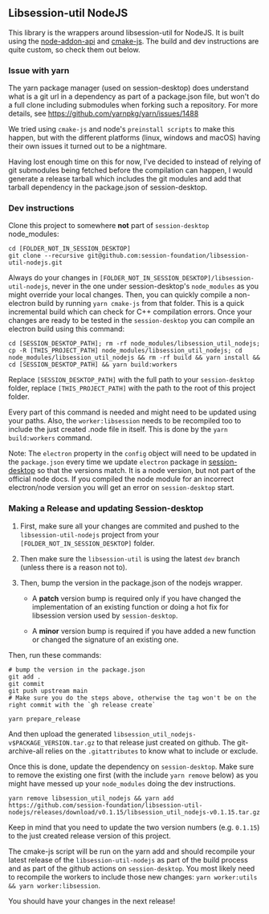 ## Libsession-util NodeJS

This library is the wrappers around libsession-util for NodeJS. It is built using the [node-addon-api](https://github.com/nodejs/node-addon-api) and [cmake-js](https://github.com/cmake-js/cmake-js). The build and dev instructions are quite custom, so check them out below.

### Issue with yarn

The yarn package manager (used on session-desktop) does understand what is a git url in a dependency as part of a package.json file, but won't do a full clone including submodules when forking such a repository. For more details, see https://github.com/yarnpkg/yarn/issues/1488

We tried using `cmake-js` and node's `preinstall scripts` to make this happen, but with the different platforms (linux, windows and macOS) having their own issues it turned out to be a nightmare.

Having lost enough time on this for now, I've decided to instead of relying of git submodules being fetched before the compilation can happen, I would generate a release tarball which includes the git modules and add that tarball dependency in the package.json of session-desktop.

### Dev instructions

Clone this project to somewhere **not** part of `session-desktop` node_modules:

```
cd [FOLDER_NOT_IN_SESSION_DESKTOP]
git clone --recursive git@github.com:session-foundation/libsession-util-nodejs.git
```

Always do your changes in `[FOLDER_NOT_IN_SESSION_DESKTOP]/libsession-util-nodejs`, never in the one under session-desktop's `node_modules` as you might override your local changes.
Then, you can quickly compile a non-electron build by running `yarn cmake-js` from that folder. This is a quick incremental build which can check for C++ compilation errors.
Once your changes are ready to be tested in the `session-desktop` you can compile an electron build using this command:

```
cd [SESSION_DESKTOP_PATH]; rm -rf node_modules/libsession_util_nodejs; cp -R [THIS_PROJECT_PATH] node_modules/libsession_util_nodejs; cd node_modules/libsession_util_nodejs && rm -rf build && yarn install && cd [SESSION_DESKTOP_PATH] && yarn build:workers
```

Replace `[SESSION_DESKTOP_PATH]` with the full path to your `session-desktop` folder, replace `[THIS_PROJECT_PATH]` with the path to the root of this project folder.

Every part of this command is needed and might need to be updated using your paths. Also, the `worker:libsession` needs to be recompiled too to include the just created .node file in itself. This is done by the `yarn build:workers` command.

Note: The `electron` property in the `config` object will need to be updated in the `package.json` every time we update `electron` package in [session-desktop](https://github.com/session-foundation/session-desktop/) so that the versions match. It is a node version, but not part of the official node docs. If you compiled the node module for an incorrect electron/node version you will get an error on `session-desktop` start.

### Making a Release and updating Session-desktop

1. First, make sure all your changes are commited and pushed to the `libsession-util-nodejs` project from your `[FOLDER_NOT_IN_SESSION_DESKTOP]` folder.

2. Then make sure the `libsession-util` is using the latest `dev` branch (unless there is a reason not to).

3. Then, bump the version in the package.json of the nodejs wrapper.

   - A **patch** version bump is required only if you have changed the implementation of an existing function or doing a hot fix for libsession version used by `session-desktop`.

   - A **minor** version bump is required if you have added a new function or changed the signature of an existing one.

Then, run these commands:

```
# bump the version in the package.json
git add .
git commit
git push upstream main
# Make sure you do the steps above, otherwise the tag won't be on the right commit with the `gh release create`

yarn prepare_release
```

And then upload the generated `libsession_util_nodejs-v$PACKAGE_VERSION.tar.gz` to that release just created on github.
The git-archive-all relies on the `.gitattributes` to know what to include or exclude.

Once this is done, update the dependency on `session-desktop`.
Make sure to remove the existing one first (with the include `yarn remove` below) as you might have messed up your `node_modules` doing the dev instructions.

```
yarn remove libsession_util_nodejs && yarn add https://github.com/session-foundation/libsession-util-nodejs/releases/download/v0.1.15/libsession_util_nodejs-v0.1.15.tar.gz
```

Keep in mind that you need to update the two version numbers (e.g. `0.1.15`) to the just created release version of this project.

The cmake-js script will be run on the yarn add and should recompile your latest release of the `libsession-util-nodejs` as part of the build process and as part of the github actions on `session-desktop`.
You most likely need to recompile the workers to include those new changes: `yarn worker:utils && yarn worker:libsession`.

You should have your changes in the next release!

